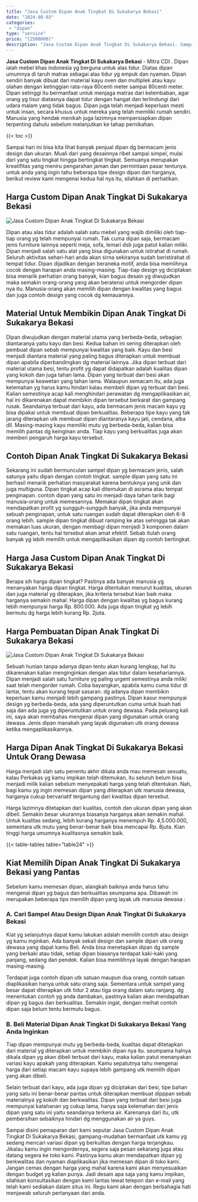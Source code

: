 ```yaml
---
title: "Jasa Custom Dipan Anak Tingkat Di Sukakarya Bekasi"
date: "2024-08-03"
categories:
 - "dipan"
type: "service"
price: "[2500000]"
description: "Jasa Custom Dipan Anak Tingkat Di Sukakarya Bekasi. Sampai disini pemaparan dari kami seputar Jasa Custom Dipan Anak Tingkat Di Sukakarya Bekasi, gampang-mud..."
---
```


**Jasa Custom Dipan Anak Tingkat Di Sukakarya Bekasi** - Mitra CDI . Dipan ialah mebel khas indonesia yg berguna untuk alas tidur. Diatas dipan umumnya di taruh matras sebagai alas tidur yg empuk dan nyaman. Dipan sendiri banyak dibuat dari material kayu oven dan multiplek atau kayu olahan dengan ketinggian rata-raya 60centi meter sampai 80centi meter. Dipan setinggi itu bermanfaat untuk menjaga matras dari kelembaban, agar orang yg tisur diatasnya dapat tidur dengan hangat dan terlindungi dari udara malam yang tidak bagus. Dipan juga telah menjadi keperluan mesti untuk insan, secara khusus untuk mereka yang telah memiliki rumah sendiri. Manusia yang hendak menikah juga lazimnya mempersiapkan dipan terpenting dahulu sebelum melanjutkan ke tahap pernikahan.

{{< toc >}}

Sampai hari ini bisa kita lihat banyak penjual dipan dg bermacam jenis design dan ukuran. Muali dari yang desainnya ribet sampai simpel, mulai dari yang satu tingkat hingga bertingkat tingkat. Semuanya merupakan kreatifitas yang meniru pengarahan jaman dan permintaan pasar tentunya. untuk anda yang ingin tahu beberapa tipe design dipan dan harganya, berikut review kami mengenai kedua hal nya itu, silahkan di perhatikan.

## Harga Custom Dipan Anak Tingkat Di Sukakarya Bekasi

![Jasa Custom Dipan Anak Tingkat Di Sukakarya Bekasi](/images/mebel/dipan-anak-017.jpg)

Dipan atau alas tidur adalah salah satu mebel yang wajib dimiliki oleh tiap-tiap orang yg telah mempunyai rumah. Tak cuma dipan saja, bermacam jenis furniture lainnya seperti meja, sofa, lemari dsb juga patut kalian miliki. Dipan menjadi salah satu alat yang bisa digunakan untuk istirahat di rumah. Seluruh aktivitas sehari-hari anda akan sirna sekiranya sudah beristirahat di tempat tidur. Dipan dijadikan dengan beraneka motif, anda bisa memiihnya cocok dengan harapan anda masing-masing. Tiap-tiap design yg diciptakan bisa menarik perhatian orang banyak, kian bagus desain yg diwujudkan maka semakin orang-orang yang akan beratensi untuk mengorder dipan nya itu. Manusia-orang akan memilih dipan dengan kwalitas yang bagus dan juga contoh design yang cocok dg kemauannya.

## Material Untuk Membikin Dipan Anak Tingkat Di Sukakarya Bekasi

Dipan diwujudkan dengan material utama yang berbeda-beda, sebagian diantaranya yaitu kayu dan besi. Kedua bahan ini sering diterapkan oleh pembuat dipan sebab mempunyai kwalitas yang baik. Kayu dan besi menjadi diantara material yang paling bagus diterapkan untuk membuat dipan apabila diperbandingkan dg material lainnya. Jika dipan terbuat dari material utama besi, tentu profit yg dapat didapatkan adalah kualitas dipan yang kokoh dan juga tahan lama. Dipan yang terbuat dari besi akan mempunyai keawetan yang tahan lama. Walaupun semacam itu, ada juga kelemahan yg harus kamu hindari kalau membeli dipan yg terbuat dari besi. Kalian semestinya acap kali menghindari perawatan dg mengaplikasikan air, hal ini dikarenakan dapat membikin dipan tersebut berkarat dan gampang rusak. Seandainya terbuat dari kayu, ada bermacam jenis macam kayu yg bisa dipakai untuk membuat dipan berkualitas. Beberapa tipe kayu yang tak jarang diterapkan utk membuat dipan diantaranya kayu jati, cendana, alba dll. Masing-masing kayu memiliki mutu yg berbeda-beda, kalian bisa memilih pantas dg keinginan anda. Tiap kayu yang berkualitas juga akan memberi pengaruh harga kayu tersebut.

## Contoh Dipan Anak Tingkat Di Sukakarya Bekasi

Sekarang ini sudah bermunculan sampel dipan yg bermacam jenis, salah satunya yaitu dipan dengan contoh tingkat. sample dipan yang satu ini berhasil menarik perhatian masyarakat karena bentuknya yang unik dan juga multiguna. Dipan tingkat acap kali ditemukan di asrama atau tempat penginapan. contoh dipan yang satu ini menjadi daya tahan tarik bagi manusia-orang untuk memesannya. Memakai dipan tingkat akan mendapatkan profit yg sungguh-sungguh banyak, jika anda mempunyai sebuah penginapan, untuk satu ruangan sudah dapat diterapkan oleh 6-8 orang lebih. sample dipan tingkat dibuat ramping ke atas sehingga tak akan memakan luas ukuran, dengan membagi dipan menjadi 3 komponen dalam satu ruangan, tentu hal tersebut akan amat efektif. Sebab itulah orang banyak yg lebih memilih untuk mengaplikasikan dipan dg contoh bertingkat.

## Harga Jasa Custom Dipan Anak Tingkat Di Sukakarya Bekasi

Berapa sih harga dipan tingkat? Pastinya ada banyak manusia yg menanyakan harga dipan tingkat. Harga ditentukan menurut kualitas, ukuran dan juga material yg diterapkan, jika kriteria tersebut kian baik maka harganya semakin mahal. Harga dipan dengan kwalitas yg bagus kurang lebih mempunyai harga Rp. 800.000. Ada juga dipan tingkat yg lebih bermutu dg harga lebih kurang Rp. 2juta.

## Harga Pembuatan Dipan Anak Tingkat Di Sukakarya Bekasi

![Jasa Custom Dipan Anak Tingkat Di Sukakarya Bekasi](/images/mebel/dipan-dewasa-012.jpg)

Sebuah hunian tanpa adanya dipan tentu akan kurang lengkap, hal itu dikarenakan kalian menginginkan dengan alas tidur dalam kesehariannya. Dipan menjadi salah satu furniture yg paling urgent semestinya anda miliki saat telah mengorder rumah. Coba bayangkan, apabila kamu cuma tidur di lantai, tentu akan kurang tepat sasaran. dg adanya dipan membikin keperluan kamu menjadi lebih gampang pastinya. Dipan kasur mempunyai design yg berbeda-beda, ada yang diperuntutkan cuma untuk buah hati saja dan ada juga yg diperuntutkan untuk orang dewasa. Pada peluang kali ini, saya akan membahas mengenai dipan yang digunakan untuk orang dewasa. Jenis dipan manakah yang layak digunakan utk orang dewasa ketika mengaplikasikannya.

## Harga Dipan Anak Tingkat Di Sukakarya Bekasi Untuk Orang Dewasa

Harga menjadi slah satu penentu akhir dikala anda mau memesan sesuatu, kalau Perkakas yg kamu impikan telah ditemukan, itu seluruh belum bisa menjadi milik kalian sebelum menyepakati harga yang telah ditentukan. Nah, bagi kamu yg ingin memesan dipan yang diterapkan utk manusia dewasa, harganya cukup bervariatif tergantung dari kwalitas dipan tersebut.

Harga lazimnya ditetapkan dari kualitas, contoh dan ukuran dipan yang akan dibeli. Semakin besar ukurannya biasanya harganya akan semakin mahal. Untuk kualitas sedang, lebih kurang harganya menempuh Rp. 4,5.000.000, sementara utk mutu yang benar-benar baik bisa mencapai Rp. 8juta. Kian tinggi harga umumnya kualitasnya semakin baik.

{{< table-tables table="table24" >}}

## Kiat Memilih Dipan Anak Tingkat Di Sukakarya Bekasi yang Pantas

Sebelum kamu memesan dipan, alangkah baiknya anda harus tahu mengenai dipan yg bagus dan berkualitas seumpama apa. Dibawah ini merupakan beberapa tips memilih dipan yang layak utk manusia dewasa :

### A. Cari Sampel Atau Design Dipan Anak Tingkat Di Sukakarya Bekasi

Kiat yg selanjutnya dapat kamu lakukan adalah memilih contoh atau design yg kamu inginkan. Ada banyak sekali design dan sample dipan utk orang dewasa yang dapat kamu Beli. Anda bisa menetapkan dipan dg sample yang berkaki atau tidak, setiap dipan biasanya terdapat kaki-kaki yang panjang, sedang dan pendek. Kalian bisa memilihnya layak dengan harapan masing-masing.

Terdapat juga contoh dipan utk satuan maupun dua orang, contoh satuan diaplikasikan hanya untuk satu orang saja. Sementara untuk sampel yang besar dapat diterapkan utk tidur 2 atau tiga orang dalam satu ranjang. dg menentukan contoh yg anda dambakan, pastinya kalian akan mendapatkan dipan yg bagus dan berkualitas. Semakin ingat, dengan meihat contoh dipan saja belum tentu bermutu bagus.

### B. Beli Material Dipan Anak Tingkat Di Sukakarya Bekasi Yang Anda Inginkan

Tiap dipan mempunyai mutu yg berbeda-beda, kualitas dapat ditetapkan dari material yg diterapkan untuk membikin dipan nya itu. seumpama halnya dikala dipan yg akan dibeli terbuat dari kayu, maka kalian patut menanyakan variasi kayu apakah yang diterapkan. Kamu sepatutnya tahu mengenai harga dari setiap macam kayu supaya lebih gampang utk memilih dipan yang akan dibeli.

Selain terbuat dari kayu, ada juga dipan yg diciptakan dari besi, tipe bahan yang satu ini benar-benar pantas untuk diterapkan membuat dipppan sebab materialnya yg kokoh dan berkwalitas. Dipan yang terbuat dari besi juga mempunyai katahanan yg cukup lama, hanya saja kelemahan dari jenis dipan yang satu ini yaitu seandainya terkena air. Karenanya dari itu, utk pembersihan sebaiknya hindari dg menggunakan air ya guys.

Sampai disini pemaparan dari kami seputar Jasa Custom Dipan Anak Tingkat Di Sukakarya Bekasi, gampang-mudahan bermanfaat utk kamu yg sedang mencari variasi dipan yg berkulitas dengan harga terjangkau. Jikalau kamu ingin mengordernya, segera saja pesan sekarang juga atau datang segera ke toko kami. Pastinya kamu akan mendapatkan dipan yg berkwalitas dan nyaman diaplikasikan jika memesan dipan di toko kami. Jangan cemas dengan harga yang mahal karena kami akan menyesuaikan dengan budget yg kalian punya. Jadi desain apa saja yang kamu impikan, silahkan konsultasikan dengan kami lantas lewat telepon dan e-mail yang telah kami sediakan dalam situs ini. Regu kami akan dengan berbahagia hati menjawab seluruh pertanyaan dari anda.
